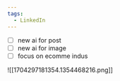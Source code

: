 ```yaml
---
tags:
  - LinkedIn
---
```



- [ ] new ai for post
- [ ] new ai for image
- [ ] focus on ecomme indus

![[1704297181354.1354468216.png]]